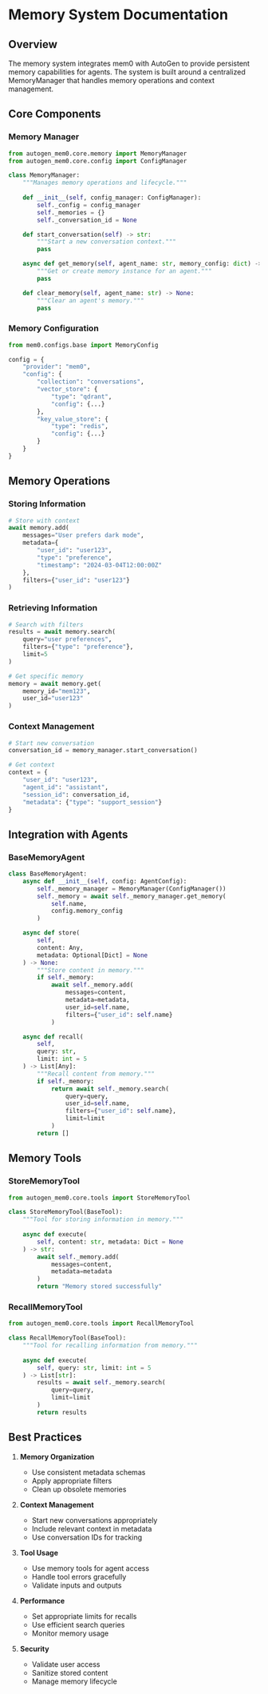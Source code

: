 # Memory System Documentation

## Overview

The memory system integrates mem0 with AutoGen to provide persistent memory capabilities for agents. The system is built around a centralized MemoryManager that handles memory operations and context management.

## Core Components

### Memory Manager

```python
from autogen_mem0.core.memory import MemoryManager
from autogen_mem0.core.config import ConfigManager

class MemoryManager:
    """Manages memory operations and lifecycle."""
    
    def __init__(self, config_manager: ConfigManager):
        self._config = config_manager
        self._memories = {}
        self._conversation_id = None

    def start_conversation(self) -> str:
        """Start a new conversation context."""
        pass

    async def get_memory(self, agent_name: str, memory_config: dict) -> Memory:
        """Get or create memory instance for an agent."""
        pass

    def clear_memory(self, agent_name: str) -> None:
        """Clear an agent's memory."""
        pass
```

### Memory Configuration

```python
from mem0.configs.base import MemoryConfig

config = {
    "provider": "mem0",
    "config": {
        "collection": "conversations",
        "vector_store": {
            "type": "qdrant",
            "config": {...}
        },
        "key_value_store": {
            "type": "redis",
            "config": {...}
        }
    }
}
```

## Memory Operations

### Storing Information

```python
# Store with context
await memory.add(
    messages="User prefers dark mode",
    metadata={
        "user_id": "user123",
        "type": "preference",
        "timestamp": "2024-03-04T12:00:00Z"
    },
    filters={"user_id": "user123"}
)
```

### Retrieving Information

```python
# Search with filters
results = await memory.search(
    query="user preferences",
    filters={"type": "preference"},
    limit=5
)

# Get specific memory
memory = await memory.get(
    memory_id="mem123",
    user_id="user123"
)
```

### Context Management

```python
# Start new conversation
conversation_id = memory_manager.start_conversation()

# Get context
context = {
    "user_id": "user123",
    "agent_id": "assistant",
    "session_id": conversation_id,
    "metadata": {"type": "support_session"}
}
```

## Integration with Agents

### BaseMemoryAgent

```python
class BaseMemoryAgent:
    async def __init__(self, config: AgentConfig):
        self._memory_manager = MemoryManager(ConfigManager())
        self._memory = await self._memory_manager.get_memory(
            self.name,
            config.memory_config
        )

    async def store(
        self, 
        content: Any, 
        metadata: Optional[Dict] = None
    ) -> None:
        """Store content in memory."""
        if self._memory:
            await self._memory.add(
                messages=content,
                metadata=metadata,
                user_id=self.name,
                filters={"user_id": self.name}
            )

    async def recall(
        self, 
        query: str,
        limit: int = 5
    ) -> List[Any]:
        """Recall content from memory."""
        if self._memory:
            return await self._memory.search(
                query=query,
                user_id=self.name,
                filters={"user_id": self.name},
                limit=limit
            )
        return []
```

## Memory Tools

### StoreMemoryTool

```python
from autogen_mem0.core.tools import StoreMemoryTool

class StoreMemoryTool(BaseTool):
    """Tool for storing information in memory."""
    
    async def execute(
        self, content: str, metadata: Dict = None
    ) -> str:
        await self._memory.add(
            messages=content,
            metadata=metadata
        )
        return "Memory stored successfully"
```

### RecallMemoryTool

```python
from autogen_mem0.core.tools import RecallMemoryTool

class RecallMemoryTool(BaseTool):
    """Tool for recalling information from memory."""
    
    async def execute(
        self, query: str, limit: int = 5
    ) -> List[str]:
        results = await self._memory.search(
            query=query,
            limit=limit
        )
        return results
```

## Best Practices

1. **Memory Organization**
   - Use consistent metadata schemas
   - Apply appropriate filters
   - Clean up obsolete memories

2. **Context Management**
   - Start new conversations appropriately
   - Include relevant context in metadata
   - Use conversation IDs for tracking

3. **Tool Usage**
   - Use memory tools for agent access
   - Handle tool errors gracefully
   - Validate inputs and outputs

4. **Performance**
   - Set appropriate limits for recalls
   - Use efficient search queries
   - Monitor memory usage

5. **Security**
   - Validate user access
   - Sanitize stored content
   - Manage memory lifecycle
